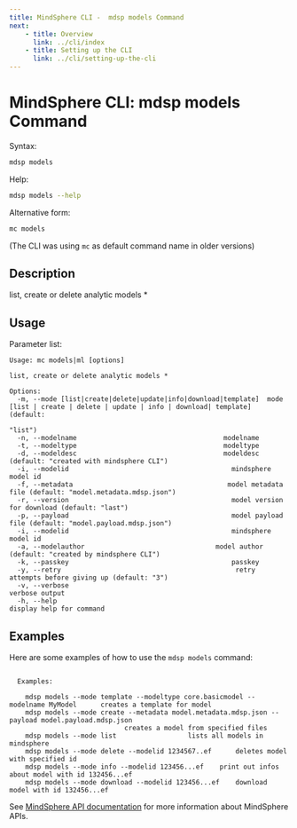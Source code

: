 ```yaml
---
title: MindSphere CLI -  mdsp models Command
next:
    - title: Overview
      link: ../cli/index
    - title: Setting up the CLI
      link: ../cli/setting-up-the-cli
---
```


# MindSphere CLI: mdsp models Command

Syntax:

```bash
mdsp models
```

Help:

```bash
mdsp models --help
```

Alternative form:

```bash
mc models
```

(The CLI was using `mc` as default command name in older versions)

## Description

list, create or delete analytic models *

## Usage

Parameter list:

```text
Usage: mc models|ml [options]

list, create or delete analytic models *

Options:
  -m, --mode [list|create|delete|update|info|download|template]  mode [list | create | delete | update | info | download| template] (default:
                                                                 "list")
  -n, --modelname                                     modelname
  -t, --modeltype                                     modeltype
  -d, --modeldesc                                     modeldesc (default: "created with mindsphere CLI")
  -i, --modelid                                         mindsphere model id
  -f, --metadata                                       model metadata file (default: "model.metadata.mdsp.json")
  -r, --version                                         model version for download (default: "last")
  -p, --payload                                         model payload file (default: "model.payload.mdsp.json")
  -i, --modelid                                         mindsphere model id
  -a, --modelauthor                                 model author (default: "created by mindsphere CLI")
  -k, --passkey                                         passkey
  -y, --retry                                            retry attempts before giving up (default: "3")
  -v, --verbose                                                  verbose output
  -h, --help                                                     display help for command

```

## Examples

Here are some examples of how to use the `mdsp models` command:

```text

  Examples:

    mdsp models --mode template --modeltype core.basicmodel --modelname MyModel 	 creates a template for model
    mdsp models --mode create --metadata model.metadata.mdsp.json --payload model.payload.mdsp.json 
							 creates a model from specified files
    mdsp models --mode list 				 lists all models in mindsphere
    mdsp models --mode delete --modelid 1234567..ef 	 deletes model with specified id
    mdsp models --mode info --modelid 123456...ef 	 print out infos about model with id 132456...ef
    mdsp models --mode download --modelid 123456...ef 	 download model with id 132456...ef

```

See [MindSphere API documentation](https://documentation.mindsphere.io/MindSphere/apis/index.html) for more information about MindSphere APIs.